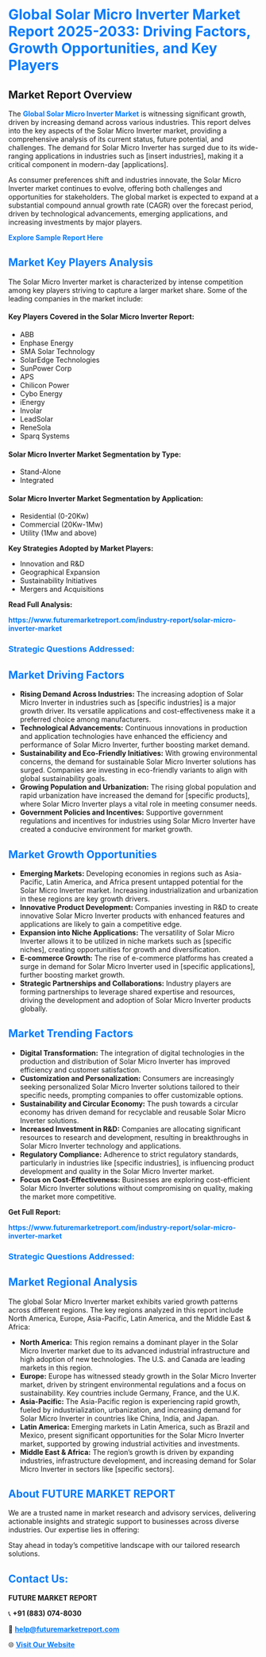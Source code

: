 <h1 style="color: #007BFF;">Global Solar Micro Inverter Market Report 2025-2033: Driving Factors, Growth Opportunities, and Key Players</h1>

<section id="overview">
<h2>Market Report Overview</h2>
<p>The <a href="https://www.futuremarketreport.com/industry-report/solar-micro-inverter-market" style="color: #007BFF; text-decoration: none;"><strong>Global Solar Micro Inverter Market</strong></a> is witnessing significant growth, driven by increasing demand across various industries. This report delves into the key aspects of the Solar Micro Inverter market, providing a comprehensive analysis of its current status, future potential, and challenges. The demand for Solar Micro Inverter has surged due to its wide-ranging applications in industries such as [insert industries], making it a critical component in modern-day [applications].</p>
<p>As consumer preferences shift and industries innovate, the Solar Micro Inverter market continues to evolve, offering both challenges and opportunities for stakeholders. The global market is expected to expand at a substantial compound annual growth rate (CAGR) over the forecast period, driven by technological advancements, emerging applications, and increasing investments by major players.</p>
</section>

<section id="overview">
<p><a href="https://www.futuremarketreport.com/request-sample/reportId=87804" style="color: #007BFF; text-decoration: none;"><strong>Explore Sample Report Here</strong></a></p>
</section>

<section id="key-players">
<h2 style="color: #007BFF;">Market Key Players Analysis</h2>
<p>The Solar Micro Inverter market is characterized by intense competition among key players striving to capture a larger market share. Some of the leading companies in the market include:</p>
<h4>Key Players Covered in the Solar Micro Inverter Report:</h4>
<ul><li>ABB</li><li>Enphase Energy</li><li>SMA Solar Technology</li><li>SolarEdge Technologies</li><li>SunPower Corp</li><li>APS</li><li>Chilicon Power</li><li>Cybo Energy</li><li>iEnergy</li><li>Involar</li><li>LeadSolar</li><li>ReneSola</li><li>Sparq Systems</li></ul>
<h4>Solar Micro Inverter Market Segmentation by Type:</h4>
<ul><li>Stand-Alone</li><li>Integrated</li></ul>

<h4>Solar Micro Inverter Market Segmentation by Application:</h4>
<ul><li>Residential (0-20Kw)</li><li>Commercial (20Kw-1Mw)</li><li>Utility (1Mw and above)</li></ul>
<p><strong>Key Strategies Adopted by Market Players:</strong></p>
<ul>
<li>Innovation and R&D</li>
<li>Geographical Expansion</li>
<li>Sustainability Initiatives</li>
<li>Mergers and Acquisitions</li>
</ul>
</section>

<section>
<p><strong>Read Full Analysis: </strong></p><a href="https://www.futuremarketreport.com/industry-report/solar-micro-inverter-market" style="color: #007BFF; text-decoration: none;"><strong>https://www.futuremarketreport.com/industry-report/solar-micro-inverter-market</strong></a>
<h3 style="color: #007BFF;">Strategic Questions Addressed:</h3>
</section>

<section id="driving-factors">
<h2 style="color: #007BFF;">Market Driving Factors</h2>
<ul>
<li><strong>Rising Demand Across Industries:</strong> The increasing adoption of Solar Micro Inverter in industries such as [specific industries] is a major growth driver. Its versatile applications and cost-effectiveness make it a preferred choice among manufacturers.</li>
<li><strong>Technological Advancements:</strong> Continuous innovations in production and application technologies have enhanced the efficiency and performance of Solar Micro Inverter, further boosting market demand.</li>
<li><strong>Sustainability and Eco-Friendly Initiatives:</strong> With growing environmental concerns, the demand for sustainable Solar Micro Inverter solutions has surged. Companies are investing in eco-friendly variants to align with global sustainability goals.</li>
<li><strong>Growing Population and Urbanization:</strong> The rising global population and rapid urbanization have increased the demand for [specific products], where Solar Micro Inverter plays a vital role in meeting consumer needs.</li>
<li><strong>Government Policies and Incentives:</strong> Supportive government regulations and incentives for industries using Solar Micro Inverter have created a conducive environment for market growth.</li>
</ul>
</section>

<section id="growth-opportunities">
<h2 style="color: #007BFF;">Market Growth Opportunities</h2>
<ul>
<li><strong>Emerging Markets:</strong> Developing economies in regions such as Asia-Pacific, Latin America, and Africa present untapped potential for the Solar Micro Inverter market. Increasing industrialization and urbanization in these regions are key growth drivers.</li>
<li><strong>Innovative Product Development:</strong> Companies investing in R&D to create innovative Solar Micro Inverter products with enhanced features and applications are likely to gain a competitive edge.</li>
<li><strong>Expansion into Niche Applications:</strong> The versatility of Solar Micro Inverter allows it to be utilized in niche markets such as [specific niches], creating opportunities for growth and diversification.</li>
<li><strong>E-commerce Growth:</strong> The rise of e-commerce platforms has created a surge in demand for Solar Micro Inverter used in [specific applications], further boosting market growth.</li>
<li><strong>Strategic Partnerships and Collaborations:</strong> Industry players are forming partnerships to leverage shared expertise and resources, driving the development and adoption of Solar Micro Inverter products globally.</li>
</ul>
</section>

<section id="trending-factors">
<h2 style="color: #007BFF;">Market Trending Factors</h2>
<ul>
<li><strong>Digital Transformation:</strong> The integration of digital technologies in the production and distribution of Solar Micro Inverter has improved efficiency and customer satisfaction.</li>
<li><strong>Customization and Personalization:</strong> Consumers are increasingly seeking personalized Solar Micro Inverter solutions tailored to their specific needs, prompting companies to offer customizable options.</li>
<li><strong>Sustainability and Circular Economy:</strong> The push towards a circular economy has driven demand for recyclable and reusable Solar Micro Inverter solutions.</li>
<li><strong>Increased Investment in R&D:</strong> Companies are allocating significant resources to research and development, resulting in breakthroughs in Solar Micro Inverter technology and applications.</li>
<li><strong>Regulatory Compliance:</strong> Adherence to strict regulatory standards, particularly in industries like [specific industries], is influencing product development and quality in the Solar Micro Inverter market.</li>
<li><strong>Focus on Cost-Effectiveness:</strong> Businesses are exploring cost-efficient Solar Micro Inverter solutions without compromising on quality, making the market more competitive.</li>
</ul>
</section>

<section>
<p><strong>Get Full Report: </strong></p><a href="https://www.futuremarketreport.com/industry-report/solar-micro-inverter-market" style="color: #007BFF; text-decoration: none;"><strong>https://www.futuremarketreport.com/industry-report/solar-micro-inverter-market</strong></a>
<h3 style="color: #007BFF;">Strategic Questions Addressed:</h3>
</section>


<section id="regional-analysis">
<h2 style="color: #007BFF;">Market Regional Analysis</h2>
<p>The global Solar Micro Inverter market exhibits varied growth patterns across different regions. The key regions analyzed in this report include North America, Europe, Asia-Pacific, Latin America, and the Middle East & Africa:</p>
<ul>
<li><strong>North America:</strong> This region remains a dominant player in the Solar Micro Inverter market due to its advanced industrial infrastructure and high adoption of new technologies. The U.S. and Canada are leading markets in this region.</li>
<li><strong>Europe:</strong> Europe has witnessed steady growth in the Solar Micro Inverter market, driven by stringent environmental regulations and a focus on sustainability. Key countries include Germany, France, and the U.K.</li>
<li><strong>Asia-Pacific:</strong> The Asia-Pacific region is experiencing rapid growth, fueled by industrialization, urbanization, and increasing demand for Solar Micro Inverter in countries like China, India, and Japan.</li>
<li><strong>Latin America:</strong> Emerging markets in Latin America, such as Brazil and Mexico, present significant opportunities for the Solar Micro Inverter market, supported by growing industrial activities and investments.</li>
<li><strong>Middle East & Africa:</strong> The region’s growth is driven by expanding industries, infrastructure development, and increasing demand for Solar Micro Inverter in sectors like [specific sectors].</li>
</ul>
</section>

<footer>
<h2 style="color: #007BFF;">About FUTURE MARKET REPORT</h2>
<p>We are a trusted name in market research and advisory services, delivering actionable insights and strategic support to businesses across diverse industries. Our expertise lies in offering:</p>

<p>Stay ahead in today’s competitive landscape with our tailored research solutions.</p>

<h2 style="color: #007BFF;">Contact Us:</h2>
<p><strong>FUTURE MARKET REPORT</strong></p>
<p>📞 <strong>+91 (883) 074-8030</strong></p>
<p>📧 <strong><a href="mailto:help@futuremarketreport.com" style="color: #007BFF;">help@futuremarketreport.com</a></strong></p>
<p>🌐 <strong><a href="https://www.futuremarketreport.com/" style="color: #007BFF;">Visit Our Website</a></strong></p>
</footer>